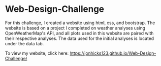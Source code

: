 # Web-Design-Challenge

For this challenge, I created a website using html, css, and bootstrap. The website is based on a project I completed on weather analyses using OpenWeatherMap's API, and all plots used in this website are paired with their respective analyses. The data used for the initial analyses is located under the data tab.

To view my website, click here: https://jonhicks123.github.io/Web-Design-Challenge/
